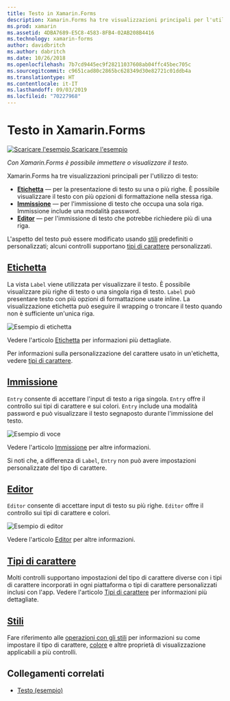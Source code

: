 ```yaml
---
title: Testo in Xamarin.Forms
description: Xamarin.Forms ha tre visualizzazioni principali per l'utilizzo di testo e questo articolo illustra come usarle per immettere e visualizzare il testo nelle applicazioni Xamarin.Forms.
ms.prod: xamarin
ms.assetid: 4DBA7689-E5C8-4583-8FB4-02AB208B4416
ms.technology: xamarin-forms
author: davidbritch
ms.author: dabritch
ms.date: 10/26/2018
ms.openlocfilehash: 7b7cd9445ec9f28211037608ab04ffc45bec705c
ms.sourcegitcommit: c9651cad80c2865bc628349d30e82721c01ddb4a
ms.translationtype: HT
ms.contentlocale: it-IT
ms.lasthandoff: 09/03/2019
ms.locfileid: "70227968"
---
```

# <a name="text-in-xamarinforms"></a>Testo in Xamarin.Forms

[![Scaricare l'esempio](~/media/shared/download.png) Scaricare l'esempio](https://docs.microsoft.com/samples/xamarin/xamarin-forms-samples/userinterface-text)

_Con Xamarin.Forms è possibile immettere o visualizzare il testo._

Xamarin.Forms ha tre visualizzazioni principali per l'utilizzo di testo:

- **[Etichetta](#Label)**  &mdash; per la presentazione di testo su una o più righe. È possibile visualizzare il testo con più opzioni di formattazione nella stessa riga.
- **[Immissione](#Entry)**  &mdash; per l'immissione di testo che occupa una sola riga. Immissione include una modalità password.
- **[Editor](#Editor)**  &mdash; per l'immissione di testo che potrebbe richiedere più di una riga.

L'aspetto del testo può essere modificato usando [stili](#Styles) predefiniti o personalizzati; alcuni controlli supportano [tipi di carattere](#Fonts) personalizzati.

<a name="Label" />

## <a name="labellabelmd"></a>[Etichetta](label.md)

La vista `Label` viene utilizzata per visualizzare il testo. È possibile visualizzare più righe di testo o una singola riga di testo. `Label` può presentare testo con più opzioni di formattazione usate inline. La visualizzazione etichetta può eseguire il wrapping o troncare il testo quando non è sufficiente un'unica riga.

![Esempio di etichetta](images/label.png)

Vedere l'articolo [Etichetta](label.md) per informazioni più dettagliate.

Per informazioni sulla personalizzazione del carattere usato in un'etichetta, vedere [tipi di carattere](fonts.md).

<a name="Entry" />

## <a name="entryentrymd"></a>[Immissione](entry.md)

`Entry` consente di accettare l'input di testo a riga singola. `Entry` offre il controllo sui tipi di carattere e sui colori. `Entry` include una modalità password e può visualizzare il testo segnaposto durante l'immissione del testo.

![Esempio di voce](images/entry.png)

Vedere l'articolo [Immissione](entry.md) per altre informazioni.

Si noti che, a differenza di `Label`, `Entry` non può avere impostazioni personalizzate del tipo di carattere.

<a name="Editor" />

## <a name="editoreditormd"></a>[Editor](editor.md)

`Editor` consente di accettare input di testo su più righe. `Editor` offre il controllo sui tipi di carattere e colori.

![Esempio di editor](images/editor.png)

Vedere l'articolo [Editor](editor.md) per altre informazioni.

<a name="Fonts" />

## <a name="fontsfontsmd"></a>[Tipi di carattere](fonts.md)

Molti controlli supportano impostazioni del tipo di carattere diverse con i tipi di carattere incorporati in ogni piattaforma o tipi di carattere personalizzati inclusi con l'app. Vedere l'articolo [Tipi di carattere](fonts.md) per informazioni più dettagliate.

<a name="Styles" />

## <a name="stylesstylesmd"></a>[Stili](styles.md)

Fare riferimento alle [operazioni con gli stili](~/xamarin-forms/user-interface/styles/index.md) per informazioni su come impostare il tipo di carattere, [colore](~/xamarin-forms/user-interface/colors.md) e altre proprietà di visualizzazione applicabili a più controlli.

## <a name="related-links"></a>Collegamenti correlati

- [Testo (esempio)](https://docs.microsoft.com/samples/xamarin/xamarin-forms-samples/userinterface-text)
